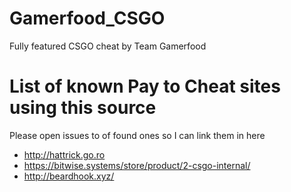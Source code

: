 # Gamerfood_CSGO
Fully featured CSGO cheat by Team Gamerfood

# List of known Pay to Cheat sites using this source
Please open issues to of found ones so I can link them in here

* http://hattrick.go.ro
* https://bitwise.systems/store/product/2-csgo-internal/
* http://beardhook.xyz/
